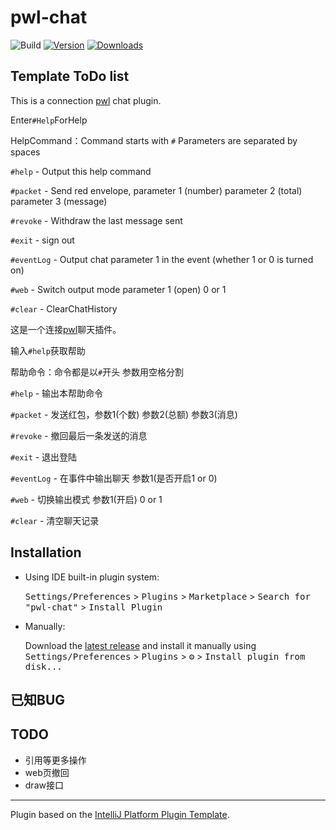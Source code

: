 # pwl-chat

![Build](https://github.com/danbai225/pwl-chat/workflows/Build/badge.svg)
[![Version](https://img.shields.io/jetbrains/plugin/v/com.github.danbai225.pwlchat.svg)](https://plugins.jetbrains.com/plugin/com.github.danbai225.pwlchat)
[![Downloads](https://img.shields.io/jetbrains/plugin/d/com.github.danbai225.pwlchat.svg)](https://plugins.jetbrains.com/plugin/com.github.danbai225.pwlchat)

## Template ToDo list

<!-- Plugin description -->

This is a connection [pwl](https://pwl.icu) chat plugin.

Enter`#Help`ForHelp

HelpCommand：Command starts with `#` Parameters are separated by spaces

`#help` - Output this help command

`#packet` - Send red envelope, parameter 1 (number) parameter 2 (total) parameter 3 (message)

`#revoke` - Withdraw the last message sent

`#exit` - sign out

`#eventLog` - Output chat parameter 1 in the event (whether 1 or 0 is turned on)

`#web` - Switch output mode parameter 1 (open) 0 or 1

`#clear` - ClearChatHistory

这是一个连接[pwl](https://pwl.icu)聊天插件。

输入`#help`获取帮助

帮助命令：命令都是以`#`开头 参数用空格分割

`#help` - 输出本帮助命令

`#packet` - 发送红包，参数1(个数) 参数2(总额) 参数3(消息)

`#revoke` - 撤回最后一条发送的消息

`#exit` - 退出登陆

`#eventLog` - 在事件中输出聊天 参数1(是否开启1 or 0)

`#web` - 切换输出模式 参数1(开启) 0 or 1

`#clear` - 清空聊天记录

<!-- Plugin description end -->

## Installation

- Using IDE built-in plugin system:
  
  <kbd>Settings/Preferences</kbd> > <kbd>Plugins</kbd> > <kbd>Marketplace</kbd> > <kbd>Search for "pwl-chat"</kbd> >
  <kbd>Install Plugin</kbd>
  
- Manually:

  Download the [latest release](https://github.com/danbai225/pwl-chat/releases/latest) and install it manually using
  <kbd>Settings/Preferences</kbd> > <kbd>Plugins</kbd> > <kbd>⚙️</kbd> > <kbd>Install plugin from disk...</kbd>

## 已知BUG

## TODO

- 引用等更多操作
- web页撤回
- draw接口

---
Plugin based on the [IntelliJ Platform Plugin Template][template].

[template]: https://github.com/JetBrains/intellij-platform-plugin-template
